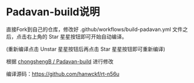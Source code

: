# Padavan-build说明

直接Fork到自己的仓库，修改好 .github/workflows/build-padavan.yml 文件之后，点击右上角的 Star 星星按钮即可开始自动编译。

(重新编译点击 Unstar 星星按钮后再点击 Star 星星按钮即可重新编译)

根据 [chongshengB / Padavan-build](https://github.com/chongshengB/Padavan-build) 进行修改

编译源码：https://github.com/hanwckf/rt-n56u
